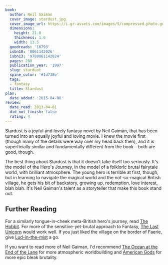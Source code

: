 ```yaml
---
book:
  author: Neil Gaiman
  cover_image: stardust.jpg
  cover_image_url: https://i.gr-assets.com/images/S/compressed.photo.goodreads.com/books/1459127484l/16793._SX98_.jpg
  dimensions:
    height: 21.0
    thickness: 1.6
    width: 13.5
  goodreads: '16793'
  isbn10: '0061142026'
  isbn13: '9780061142024'
  pages: 288
  publication_year: '1997'
  slug: stardust
  spine_color: '#1d738e'
  tags:
  - fantasy
  title: Stardust
plan:
  date_added: '2015-04-08'
review:
  date_read: 2013-04-01
  did_not_finish: false
  rating: 4
---
```


Stardust is a joyful and lovely fantasy novel by Neil Gaiman, that has been turned into an equally joyful and loving
movie. I knew the movie first (though many of the details were way over my head back then), and it is superficially
similar and fundamentally different from the book – both are good, though.

The best thing about Stardust is that it doesn't take itself too seriously. It's the model of the Hero's Journey, in the
model of a folkloric brutal fairytale world, with brilliant atmosphere. The young hero is terrible at first, though, but
in learning to navigate the magical world and the not-so-magical British village, he gets his bit of backstory, growing
up, redemption, love interest, blah blah. It's Neil Gaiman's talent as a storyteller that make this book stand out.

## Further Reading

For a similarly tongue-in-cheek meta-British hero's journey, read [The
Hobbit](https://books.rixx.de/reviews/2000/the-hobbit-or-there-and-back-again). For more of the sensitive-yet-brutal
approach to Fantasy, [The Last Unicorn](https://books.rixx.de/reviews/2017/the-last-unicorn) would work well. If you
just liked the village on the border of Faerie, give
[Lud-in-the-mist](https://books.rixx.de/reviews/2019/lud-in-the-mist) a go.

If you want to read more of Neil Gaiman, I'd recommend [The Ocean at the End of the
Lane](https://books.rixx.de/reviews/2015/the-ocean-at-the-end-of-the-lane) for more atmospheric worldbuilding and
[American Gods](https://books.rixx.de/reviews/2012/american-gods) for more epic bleak brutality.
